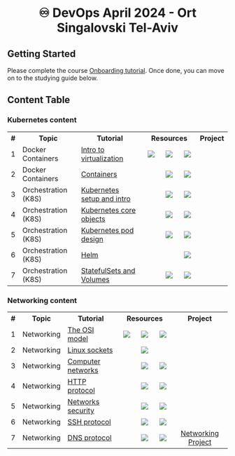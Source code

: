 
<div align="center">

# ♾️ DevOps April 2024 - Ort Singalovski Tel-Aviv

</div>

## Getting Started

Please complete the course [Onboarding tutorial](tutorials/onboarding.md). Once done, you can move on to the studying guide below. 

## Content Table

### Kubernetes content

<table width="100%">
<tr><th>#</th><th>Topic</th><th>Tutorial</th><th colspan="3">&nbsp;&nbsp;&nbsp;Resources&nbsp;&nbsp;&nbsp;</th><th>Project</th></tr>

<tr>
 <td>1</td>
 <td>Docker Containers</td>
 <td><a href="tutorials/docker_intro.md">Intro to virtualization</a></td>
 <td align="center"><a href="https://alonitac.github.io/DevOpsApr24/slides/docker_intro.html"><img src="https://alonitac.github.io/DevOpsTheHardWay/img/slides.png" /></a></td>
 <td align="center"><a target="_blank" href="https://alonitac.github.io/DevOpsTheHardWay/multichoice-questions/docker_intro.html"><img src="https://alonitac.github.io/DevOpsTheHardWay/img/qm.png" /></a></td>
 <td align="center"><a href="tutorials/docker_intro.md#exercises"><img src="https://alonitac.github.io/DevOpsTheHardWay/img/pen.png" /></a></td>
 <td>&nbsp;</td>
</tr>	


<tr>
 <td>2</td>
 <td>Docker Containers</td>
 <td><a href="tutorials/docker_containers.md">Containers</a></td>
 <td align="center"> </td>
 <td align="center"><a target="_blank" href="https://alonitac.github.io/DevOpsTheHardWay/multichoice-questions/docker_containers.html"><img src="https://alonitac.github.io/DevOpsTheHardWay/img/qm.png" /></a></td>
 <td align="center"><a href="tutorials/docker_containers.md#exercises"><img src="https://alonitac.github.io/DevOpsTheHardWay/img/pen.png" /></a></td>
 <td>&nbsp;</td>
</tr>	

<tr>
 <td>3</td>
 <td>Orchestration (K8S)</td>
 <td><a href="tutorials/k8s_setup_and_intro.md">Kubernetes setup and intro</a></td>
 <td align="center"></td>
 <td align="center"><a target="_blank" href="https://alonitac.github.io/DevOpsTheHardWay/multichoice-questions/k8s_setup_and_intro.html"><img src="https://alonitac.github.io/DevOpsTheHardWay/img/qm.png" /></a></td>
 <td align="center"><a href="tutorials/k8s_setup_and_intro.md#exercises"><img src="https://alonitac.github.io/DevOpsTheHardWay/img/pen.png" /></a></td>
 <td align="center">&nbsp;</td>
</tr>


<tr>
 <td>4</td>
 <td>Orchestration (K8S)</td>
 <td><a href="tutorials/k8s_core_objects.md">Kubernetes core objects</a></td>
 <td align="center">&nbsp;</td>
 <td align="center"><a target="_blank" href="https://alonitac.github.io/DevOpsTheHardWay/multichoice-questions/k8s_core_objects.html"><img src="https://alonitac.github.io/DevOpsTheHardWay/img/qm.png" /></a></td>
 <td align="center"><a href="tutorials/k8s_core_objects.md#exercises"><img src="https://alonitac.github.io/DevOpsTheHardWay/img/pen.png" /></a></td>

<td align="center"></td>
</tr>


<tr>
 <td>5</td>
 <td>Orchestration (K8S)</td>
 <td><a href="tutorials/k8s_pod_design.md">Kubernetes pod design</a></td>
 <td align="center"></td>
 <td align="center"><a target="_blank" href="https://alonitac.github.io/DevOpsTheHardWay/multichoice-questions/k8s_pod_design.html"><img src="https://alonitac.github.io/DevOpsTheHardWay/img/qm.png" /></a></td>
 <td align="center"><a href="tutorials/k8s_pod_design.md#exercises"><img src="https://alonitac.github.io/DevOpsTheHardWay/img/pen.png" /></a></td>
 <td align="center">&nbsp;</td>
</tr>

<tr>
 <td>6</td>
 <td>Orchestration (K8S)</td>
 <td><a href="tutorials/k8s_helm.md">Helm</a></td>
 <td align="center"></td>
 <td align="center"></td>
 <td align="center"><a href="tutorials/k8s_helm.md#exercises"><img src="https://alonitac.github.io/DevOpsTheHardWay/img/pen.png" /></a></td>
 <td align="center">&nbsp;</td>
</tr>

<tr>
 <td>7</td>
 <td>Orchestration (K8S)</td>
 <td><a href="tutorials/k8s_statefulset_and_storage.md">StatefulSets and Volumes</a></td>
 <td align="center"></td>
 <td align="center"><a target="_blank" href="https://alonitac.github.io/DevOpsTheHardWay/multichoice-questions/k8s_statefulset_and_storage.html"><img src="https://alonitac.github.io/DevOpsTheHardWay/img/qm.png" /></a></td>
 <td align="center"><a href="tutorials/k8s_statefulset_and_storage.md#exercises"><img src="https://alonitac.github.io/DevOpsTheHardWay/img/pen.png" /></a></td>
 <td align="center">&nbsp;</td>
</tr>

</table>


### Networking content

<table width="100%">
<tr><th>#</th><th>Topic</th><th>Tutorial</th><th colspan="3">&nbsp;&nbsp;&nbsp;Resources&nbsp;&nbsp;&nbsp;</th><th>Project</th></tr>

<tr>
 <td>1</td>
 <td>Networking</td>
 <td><a href="tutorials/networking_OSI_model.md">The OSI model</a></td>
 <td align="center"><a href="https://alonitac.github.io/DevOpsApr24/slides/networking_OSI_model.html"><img src="https://alonitac.github.io/DevOpsTheHardWay/img/slides.png" /></a></td>
 <td align="center"><a target="_blank" href="https://alonitac.github.io/DevOpsTheHardWay/multichoice-questions/networking_OSI.html"><img src="https://alonitac.github.io/DevOpsTheHardWay/img/qm.png" /></a></td>
 <td align="center"><a href="tutorials/networking_OSI_model.md#exercises"><img src="https://alonitac.github.io/DevOpsTheHardWay/img/pen.png" /></a></td>
 <td align="center">&nbsp;</td>
</tr>

<tr>
 <td>2</td>
 <td>Networking</td>
 <td><a href="tutorials/networking_linux_sockets.md">Linux sockets</a></td>
 <td align="center">&nbsp;</td>
 <td align="center"><a target="_blank" href="https://alonitac.github.io/DevOpsTheHardWay/multichoice-questions/networking_linux_sockets.html"><img src="https://alonitac.github.io/DevOpsTheHardWay/img/qm.png" /></a></td>
 <td align="center">&nbsp;</td>
 <td align="center">&nbsp;</td>
</tr>

<tr>
 <td>3</td>
 <td>Networking</td>
 <td><a href="tutorials/networking_computer_nets.md">Computer networks</a></td>
 <td align="center">&nbsp;</td>
 <td align="center"><a target="_blank" href="https://alonitac.github.io/DevOpsTheHardWay/multichoice-questions/networking_computer_nets.html"><img src="https://alonitac.github.io/DevOpsTheHardWay/img/qm.png" /></a></td>
 <td align="center"><a href="tutorials/networking_computer_nets.md#exercises"><img src="https://alonitac.github.io/DevOpsTheHardWay/img/pen.png" /></a></td>
 <td align="center">&nbsp;</td>
</tr>

<tr>
 <td>4</td>
 <td>Networking</td>
 <td><a href="tutorials/networking_http.md">HTTP protocol</a></td>
 <td align="center">&nbsp;</td>
 <td align="center"><a target="_blank" href="https://alonitac.github.io/DevOpsTheHardWay/multichoice-questions/networking_http.html"><img src="https://alonitac.github.io/DevOpsTheHardWay/img/qm.png" /></a></td>
 <td align="center"><a href="tutorials/networking_http.md#exercises"><img src="https://alonitac.github.io/DevOpsTheHardWay/img/pen.png" /></a></td>
 <td align="center">&nbsp;</td>
</tr>

<tr>
 <td>5</td>
 <td>Networking</td>
 <td><a href="tutorials/networking_security.md">Networks security</a></td>
 <td align="center">&nbsp;</td>
 <td align="center"><a target="_blank" href="https://alonitac.github.io/DevOpsTheHardWay/multichoice-questions/networking_security.html"><img src="https://alonitac.github.io/DevOpsTheHardWay/img/qm.png" /></a></td>
 <td align="center"><a href="tutorials/networking_security.md#exercises"><img src="https://alonitac.github.io/DevOpsTheHardWay/img/pen.png" /></a></td>
 <td align="center">&nbsp;</td>
</tr>


<tr>
 <td>6</td>
 <td>Networking</td>
 <td><a href="tutorials/networking_ssh.md">SSH protocol</a></td>
 <td align="center">&nbsp;</td>
 <td align="center"><a target="_blank" href="https://alonitac.github.io/DevOpsTheHardWay/multichoice-questions/networking_ssh.html"><img src="https://alonitac.github.io/DevOpsTheHardWay/img/qm.png" /></a></td>
 <td align="center"><a href="tutorials/networking_ssh.md#exercises"><img src="https://alonitac.github.io/DevOpsTheHardWay/img/pen.png" /></a></td>
 <td align="center"></td>
</tr>

<tr>
 <td>7</td>
 <td>Networking</td>
 <td><a href="tutorials/networking_dns.md">DNS protocol</a></td>
 <td align="center">&nbsp;</td>
 <td align="center"><a target="_blank" href="https://alonitac.github.io/DevOpsTheHardWay/multichoice-questions/networking_dns.html"><img src="https://alonitac.github.io/DevOpsTheHardWay/img/qm.png" /></a></td>
 <td align="center"><a href="tutorials/networking_dns.md#exercises"><img src="https://alonitac.github.io/DevOpsTheHardWay/img/pen.png" /></a></td>
 <td align="center"><a href="https://github.com/alonitac/NetworkingProject">Networking Project</a></td>
</tr>

</table>


